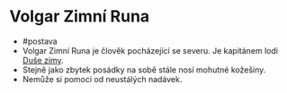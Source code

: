 # Volgar Zimní Runa
- #postava
- Volgar Zimní Runa je člověk pocházející se severu. Je kapitánem lodi [Duše zimy](Duše_zimy.md).
- Stejně jako zbytek posádky na sobě stále nosí mohutné kožešiny.
- Nemůže si pomoci od neustálých nadávek.